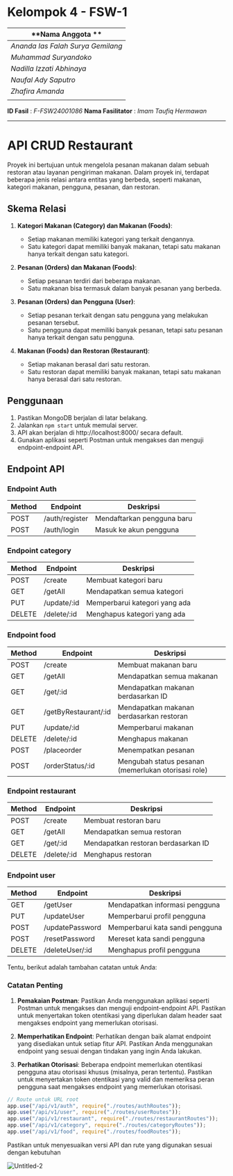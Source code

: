 # Kelompok 4 - FSW-1

| **Nama Anggota  **                |
| --------------------------------- |
| _Ananda Ias Falah Surya Gemilang_ |
| _Muhammad Suryandoko_             |
| _Nadilla Izzati Abhinaya_         |
| _Naufal Ady Saputro_              |
| _Zhafira Amanda_                  |
|                                   |

**ID Fasil** : _F-FSW24001086_
**Nama Fasilitator** : _Imam Taufiq Hermawan_

<hr>

# API CRUD Restaurant
Proyek ini bertujuan untuk mengelola pesanan makanan dalam sebuah restoran atau layanan pengiriman makanan. Dalam proyek ini, terdapat beberapa jenis relasi antara entitas yang berbeda, seperti makanan, kategori makanan, pengguna, pesanan, dan restoran.

## Skema Relasi
1. **Kategori Makanan (Category) dan Makanan (Foods)**:
   - Setiap makanan memiliki kategori yang terkait dengannya.
   - Satu kategori dapat memiliki banyak makanan, tetapi satu makanan hanya terkait dengan satu kategori.

2. **Pesanan (Orders) dan Makanan (Foods)**:
   - Setiap pesanan terdiri dari beberapa makanan.
   - Satu makanan bisa termasuk dalam banyak pesanan yang berbeda.

3. **Pesanan (Orders) dan Pengguna (User)**:
   - Setiap pesanan terkait dengan satu pengguna yang melakukan pesanan tersebut.
   - Satu pengguna dapat memiliki banyak pesanan, tetapi satu pesanan hanya terkait dengan satu pengguna.

4. **Makanan (Foods) dan Restoran (Restaurant)**:
   - Setiap makanan berasal dari satu restoran.
   - Satu restoran dapat memiliki banyak makanan, tetapi satu makanan hanya berasal dari satu restoran.
     
## Penggunaan
1. Pastikan MongoDB berjalan di latar belakang.
2. Jalankan `npm start` untuk memulai server.
3. API akan berjalan di http://localhost:8000/ secara default.
4. Gunakan aplikasi seperti Postman untuk mengakses dan menguji endpoint-endpoint API.

## Endpoint API

### Endpoint Auth

| Method | Endpoint       | Deskripsi                  |
| ------ | -------------- | -------------------------- |
| POST   | /auth/register | Mendaftarkan pengguna baru |
| POST   | /auth/login    | Masuk ke akun pengguna     |

### Endpoint category

| Method | Endpoint    | Deskripsi                     |
| ------ | ----------- | ----------------------------- |
| POST   | /create     | Membuat kategori baru         |
| GET    | /getAll     | Mendapatkan semua kategori    |
| PUT    | /update/:id | Memperbarui kategori yang ada |
| DELETE | /delete/:id | Menghapus kategori yang ada   |

### Endpoint food

| Method | Endpoint             | Deskripsi                                           |
| ------ | -------------------- | --------------------------------------------------- |
| POST   | /create              | Membuat makanan baru                                |
| GET    | /getAll              | Mendapatkan semua makanan                           |
| GET    | /get/:id             | Mendapatkan makanan berdasarkan ID                  |
| GET    | /getByRestaurant/:id | Mendapatkan makanan berdasarkan restoran            |
| PUT    | /update/:id          | Memperbarui makanan                                 |
| DELETE | /delete/:id          | Menghapus makanan                                   |
| POST   | /placeorder          | Menempatkan pesanan                                 |
| POST   | /orderStatus/:id     | Mengubah status pesanan (memerlukan otorisasi role) |

### Endpoint restaurant

| Method | Endpoint    | Deskripsi                           |
| ------ | ----------- | ----------------------------------- |
| POST   | /create     | Membuat restoran baru               |
| GET    | /getAll     | Mendapatkan semua restoran          |
| GET    | /get/:id    | Mendapatkan restoran berdasarkan ID |
| DELETE | /delete/:id | Menghapus restoran                  |

### Endpoint user 
| Method | Endpoint        | Deskripsi                       |
| ------ | --------------- | ------------------------------- |
| GET    | /getUser        | Mendapatkan informasi pengguna  |
| PUT    | /updateUser     | Memperbarui profil pengguna     |
| POST   | /updatePassword | Memperbarui kata sandi pengguna |
| POST   | /resetPassword  | Mereset kata sandi pengguna     |
| DELETE | /deleteUser/:id | Menghapus profil pengguna       |

Tentu, berikut adalah tambahan catatan untuk Anda:

### Catatan Penting

1. **Pemakaian Postman**: Pastikan Anda menggunakan aplikasi seperti Postman untuk mengakses dan menguji endpoint-endpoint API. Pastikan untuk menyertakan token otentikasi yang diperlukan dalam header saat mengakses endpoint yang memerlukan otorisasi.

2. **Memperhatikan Endpoint**: Perhatikan dengan baik alamat endpoint yang disediakan untuk setiap fitur API. Pastikan Anda menggunakan endpoint yang sesuai dengan tindakan yang ingin Anda lakukan.

3. **Perhatikan Otorisasi**: Beberapa endpoint memerlukan otentikasi pengguna atau otorisasi khusus (misalnya, peran tertentu). Pastikan untuk menyertakan token otentikasi yang valid dan memeriksa peran pengguna saat mengakses endpoint yang memerlukan otorisasi.

```javascript
// Route untuk URL root
app.use("/api/v1/auth", require("./routes/authRoutes"));
app.use("/api/v1/user", require("./routes/userRoutes"));
app.use("/api/v1/restaurant", require("./routes/restaurantRoutes"));
app.use("/api/v1/category", require("./routes/categoryRoutes"));
app.use("/api/v1/food", require("./routes/foodRoutes"));
```

Pastikan untuk menyesuaikan versi API dan rute yang digunakan sesuai dengan kebutuhan

![Untitled-2](https://github.com/Zhafiramanda/KEL4-API-RestoMangement/assets/100135755/277cac44-5d6c-4d52-ba65-652c3a680486)
